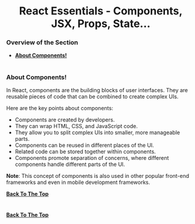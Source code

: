 <h1 align="center">React Essentials - Components, JSX, Props, State...</h1>

### Overview of the Section
* **[About Components!](#components)**


#
### <a name="components">About Components!</a>

In React, components are the building blocks of user interfaces. They are reusable pieces of code that can be combined to create complex UIs.

Here are the key points about components:

- Components are created by developers.
- They can wrap HTML, CSS, and JavaScript code.
- They allow you to split complex UIs into smaller, more manageable parts.
- Components can be reused in different places of the UI.
- Related code can be stored together within components.
- Components promote separation of concerns, where different components handle different parts of the UI.

**Note**: This concept of components is also used in other popular front-end frameworks and even in mobile development frameworks.

**[Back To The Top](#Overview-of-the-Section)**
#


**[Back To The Top](#Overview-of-the-Section)**
#
